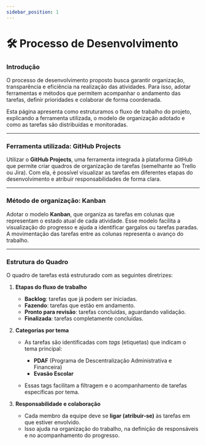 ```yaml
---
sidebar_position: 1
---
```


# 🛠️ Processo de Desenvolvimento

### Introdução

O processo de desenvolvimento proposto busca garantir organização, transparência e eficiência na realização das atividades. Para isso, adotar ferramentas e métodos que permitem acompanhar o andamento das tarefas, definir prioridades e colaborar de forma coordenada.

Esta página apresenta como estruturamos o fluxo de trabalho do projeto, explicando a ferramenta utilizada, o modelo de organização adotado e como as tarefas são distribuídas e monitoradas.

---

### Ferramenta utilizada: GitHub Projects

Utilizar o **GitHub Projects**, uma ferramenta integrada à plataforma GitHub que permite criar quadros de organização de tarefas (semelhante ao Trello ou Jira). Com ela, é possível visualizar as tarefas em diferentes etapas do desenvolvimento e atribuir responsabilidades de forma clara.

---

### Método de organização: Kanban

Adotar o modelo **Kanban**, que organiza as tarefas em colunas que representam o estado atual de cada atividade. Esse modelo facilita a visualização do progresso e ajuda a identificar gargalos ou tarefas paradas. A movimentação das tarefas entre as colunas representa o avanço do trabalho.

---

### Estrutura do Quadro

O quadro de tarefas está estruturado com as seguintes diretrizes:

1. **Etapas do fluxo de trabalho**

   * **Backlog**: tarefas que já podem ser iniciadas.
   * **Fazendo**: tarefas que estão em andamento.
   * **Pronto para revisão**: tarefas concluídas, aguardando validação.
   * **Finalizada**: tarefas completamente concluídas.

2. **Categorias por tema**

   * As tarefas são identificadas com *tags* (etiquetas) que indicam o tema principal:

     * **PDAF** (Programa de Descentralização Administrativa e Financeira)
     * **Evasão Escolar**
   * Essas tags facilitam a filtragem e o acompanhamento de tarefas específicas por tema.

3. **Responsabilidade e colaboração**

   * Cada membro da equipe deve se **ligar (atribuir-se)** às tarefas em que estiver envolvido.
   * Isso ajuda na organização do trabalho, na definição de responsáveis e no acompanhamento do progresso.

